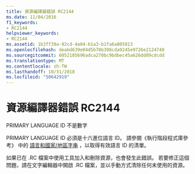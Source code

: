 ```yaml
---
title: 資源編譯器錯誤 RC2144
ms.date: 11/04/2016
f1_keywords:
- RC2144
helpviewer_keywords:
- RC2144
ms.assetid: 1b3ff39a-92cd-4a04-b1a3-b1fa6a805813
ms.openlocfilehash: deabd639e04d5b78b398cda9245e9726e2124740
ms.sourcegitcommit: 6052185696adca270bc9bdbec45a626dd89cdcdd
ms.translationtype: MT
ms.contentlocale: zh-TW
ms.lasthandoff: 10/31/2018
ms.locfileid: "50642919"
---
```

# <a name="resource-compiler-error-rc2144"></a>資源編譯器錯誤 RC2144

PRIMARY LANGUAGE ID 不是數字

PRIMARY LANGUAGE ID 必須是十六進位語言 ID。 請參閱《執行階段程式庫參考》 中的 [語言和國家/地區字串](../../c-runtime-library/locale-names-languages-and-country-region-strings.md) ，以取得有效語言 ID 的清單。

如果已在 .RC 檔案中使用工具加入和刪除資源，也會發生此錯誤。 若要修正這個問題，請在文字編輯器中開啟 .RC 檔案，並以手動方式清除任何未使用的資源。